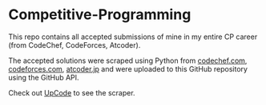 # Competitive-Programming
This repo contains all accepted submissions of mine in my entire CP career (from CodeChef, CodeForces, Atcoder).

The accepted solutions were scraped using Python from [codechef.com](https://www.codechef.com/), [codeforces.com](https://www.codeforces.com/), [atcoder.jp](https://atcoder.jp/) and were uploaded to this GitHub repository using the GitHub API.

Check out [UpCode](https://github.com/crapthecoder/UpCode) to see the scraper.
